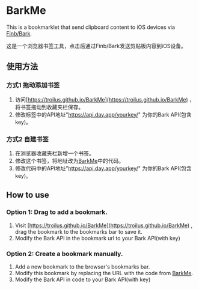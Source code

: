 # BarkMe
This is a bookmarklet that send clipboard content to iOS devices via [Finb/Bark](https://github.com/Finb/Bark). 

这是一个浏览器书签工具，点击后通过Finb/Bark发送剪贴板内容到iOS设备。

## 使用方法 
### 方式1 拖动添加书签
1. 访问[https://troilus.github.io/BarkMe](https://troilus.github.io/BarkMe) ， 将书签拖动到收藏夹栏保存。
2. 修改标签中的API地址"https://api.day.app/yourkey/" 为你的Bark API(包含key)。
### 方式2 自建书签
1. 在浏览器收藏夹栏新增一个书签。
2. 修改这个书签，将地址改为[BarkMe](https://github.com/troilus/BarkMe/blob/main/BarkMe)中的代码。
3. 修改代码中的API地址"https://api.day.app/yourkey/" 为你的Bark API(包含key)。
## How to use
### Option 1: Drag to add a bookmark.
1. Visit [https://troilus.github.io/BarkMe](https://troilus.github.io/BarkMe) , drag the bookmark to the bookmarks bar to save it.
2. Modify the Bark API in the bookmark url to your Bark API(with key)
### Option 2: Create a bookmark manually.
1. Add a new bookmark to the browser's bookmarks bar.
2. Modify this bookmark by replacing the URL with the code from [BarkMe](https://github.com/troilus/BarkMe/blob/main/BarkMe).
3. Modify the Bark API in code to your Bark API(with key)
